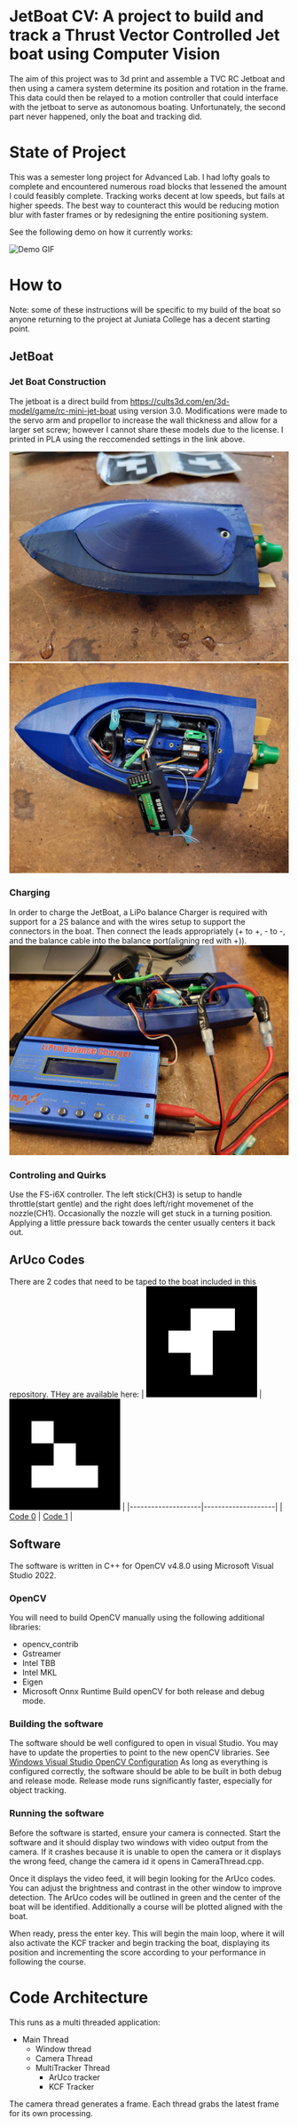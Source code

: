# JetBoat CV: A project to build and track a Thrust Vector Controlled Jet boat using Computer Vision
The aim of this project was to 3d print and assemble a TVC RC Jetboat and then using a camera system determine its position and rotation in the frame. This data could then be relayed to a motion controller that could interface with the jetboat to serve as autonomous boating. Unfortunately, the second part never happened, only the boat and tracking did.

# State of Project
This was a semester long project for Advanced Lab. I had lofty goals to complete and encountered numerous road blocks that lessened the amount I could feasibly complete. Tracking works decent at low speeds, but fails at higher speeds. The best way to counteract this would be reducing motion blur with faster frames or by redesigning the entire positioning system. 

See the following demo on how it currently works:

![Demo GIF](img/fig8.gif)



# How to
Note: some of these instructions will be specific to my build of the boat so anyone returning to the project at Juniata College has a decent starting point.

## JetBoat

### Jet Boat Construction
The jetboat is a direct build from https://cults3d.com/en/3d-model/game/rc-mini-jet-boat using version 3.0. Modifications were made to the servo arm and propellor to increase the wall thickness and allow for a larger set screw; however I cannot share these models due to the license. I printed in PLA using the reccomended settings in the link above.

![JetBoat Fully Constructed](img/boat.jpg)
![JetBoat Internals](img/internals.jpg)

### Charging
In order to charge the JetBoat, a LiPo balance Charger is required with support for a 2S balance and with the wires setup to support the connectors in the boat. Then connect the leads appropriately (+ to +, - to -, and the balance cable into the balance port(aligning red with +)).
![Image of boat connected to charger](img/charging.jpg)

### Controling and Quirks
Use the FS-i6X controller. The left stick(CH3) is setup to handle throttle(start gentle) and the right does left/right movemenet of the nozzle(CH1). Occasionally the nozzle will get stuck in a turning position. Applying a little pressure back towards the center usually centers it back out. 

## ArUco Codes
There are 2 codes that need to be taped to the boat included in this repository. THey are available here:
| ![Code 0](JetBoatCV/marker0.png)       | ![Code 1](JetBoatCV/marker1.png)            |
|--------------------|--------------------|
| [Code 0](JetBoatCV/marker0.svg) | [Code 1](JetBoatCV/marker1.svg) |


## Software

The software is written in C++ for OpenCV v4.8.0 using Microsoft Visual Studio 2022.

### OpenCV
You will need to build OpenCV manually using the following additional libraries:
- opencv_contrib
- Gstreamer
- Intel TBB
- Intel MKL
- Eigen
- Microsoft Onnx Runtime
Build openCV for both release and debug mode.

### Building the software
The software should be well configured to open in visual Studio. You may have to update the properties to point to the new openCV libraries. See [Windows Visual Studio OpenCV Configuration](https://docs.opencv.org/4.x/dd/d6e/tutorial_windows_visual_studio_opencv.html)
As long as everything is configured correctly, the software should be able to be built in both debug and release mode. Release mode runs significantly faster, especially for object tracking. 

### Running the software
Before the software is started, ensure your camera is connected. Start the software and it should display two windows with video output from the camera. If it crashes because it is unable to open the camera or it displays the wrong feed, change the camera id it opens in CameraThread.cpp. 

Once it displays the video feed, it will begin looking for the ArUco codes. You can adjust the brightness and contrast in the other window to improve detection. The ArUco codes will be outlined in green and the center of the boat will be identified. Additionally a course will be plotted aligned with the boat.

When ready, press the enter key. This will begin the main loop, where it will also activate the KCF tracker and begin tracking the boat, displaying its position and incrementing the score according to your performance in following the course.

# Code Architecture
This runs as a multi threaded application:
- Main Thread
    - Window thread
    - Camera Thread
    - MultiTracker Thread
        - ArUco tracker
        - KCF Tracker

The camera thread generates a frame. Each thread grabs the latest frame for its own processing.